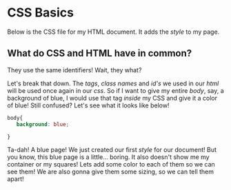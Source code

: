 # CSS Basics

Below is the CSS file for my HTML document. It adds the *style* to my page.

## What do CSS and HTML have in common?

 They use the same identifiers! 
 Wait, they what? 
    
 Let's break that down. The *tags*, *class names* and *id's* we used in our *html* will be used once again in our *css*. So if I want to give my entire *body*, say, a background of blue, I would use that tag *inside* my CSS and give it a color of blue! Still confused? Let's see what it looks like below!

 ```css
 body{
    background: blue;

}
 ```

 Ta-dah! A blue page! We just created our first *style* for our document! But you know, this blue page is a little... boring. It also doesn't show me my container or my squares! Lets add some color to each of them so we can see them! We are also gonna give them some sizing, so we can tell them apart!

 ```css
 
 ```